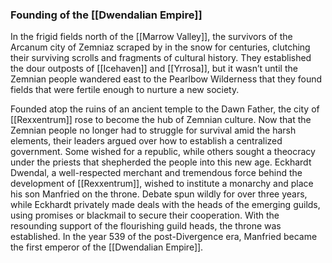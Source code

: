 ### Founding of the [[Dwendalian Empire]]

In the frigid fields north of the [[Marrow Valley]], the survivors of the Arcanum city of Zemniaz scraped by in the snow for centuries, clutching their surviving scrolls and fragments of cultural history. They established the dour outposts of [[Icehaven]] and [[Yrrosa]], but it wasn’t until the Zemnian people wandered east to the Pearlbow Wilderness that they found fields that were fertile enough to nurture a new society.

Founded atop the ruins of an ancient temple to the Dawn Father, the city of [[Rexxentrum]] rose to become the hub of Zemnian culture. Now that the Zemnian people no longer had to struggle for survival amid the harsh elements, their leaders argued over how to establish a centralized government. Some wished for a republic, while others sought a theocracy under the priests that shepherded the people into this new age. Eckhardt Dwendal, a well-respected merchant and tremendous force behind the development of [[Rexxentrum]], wished to institute a monarchy and place his son Manfried on the throne. Debate spun wildly for over three years, while Eckhardt privately made deals with the heads of the emerging guilds, using promises or blackmail to secure their cooperation. With the resounding support of the flourishing guild heads, the throne was established. In the year 539 of the post-Divergence era, Manfried became the first emperor of the [[Dwendalian Empire]].